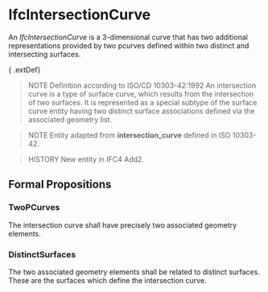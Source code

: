 # IfcIntersectionCurve

An _IfcIntersectionCurve_ is a 3-dimensional curve that has two additional representations provided by two pcurves defined within two distinct and intersecting surfaces.
<!-- end of short definition -->


{ .extDef}
> NOTE Definition according to ISO/CD 10303-42:1992
> An intersection curve is a type of surface curve, which results from the intersection of two surfaces. It is represented as a special subtype of the surface curve entity having two distinct surface associations defined via the associated geometry list.

> NOTE Entity adapted from **intersection_curve** defined in ISO 10303-42.

> HISTORY New entity in IFC4 Add2.

## Formal Propositions

### TwoPCurves
The intersection curve shall have precisely two associated geometry elements.

### DistinctSurfaces
The two associated geometry elements shall be related to distinct surfaces. These are the surfaces which define the intersection curve.
